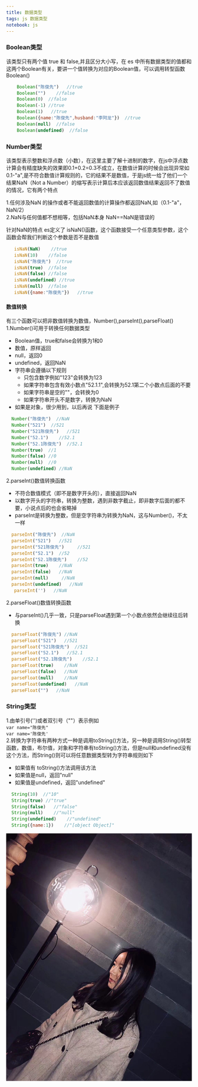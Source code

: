 ```yaml
---
title: 数据类型
tags: js 数据类型
notebook: js
---
```


### Boolean类型
  该类型只有两个值 true 和 false,并且区分大小写，在 es 中所有数据类型的值都和这两个Boolean有关，要讲一个值转换为对应的Boolean值，可以调用转型函数Boolean()  
```javascript
    Boolean("陈俊先")   //true
    Boolean("")    //false
    Boolean(0)  //false
    Boolean(-1) //true
    Boolean(1)   //true
    Boolean({name:"陈俊先",husband:"李阿龙"})  //true
    Boolean(null)  //false
    Boolean(undefined)  //false
```

### Number类型
该类型表示整数和浮点数（小数），在这里主要了解十进制的数字，在js中浮点数计算会有精度缺失的效果即0.1+0.2=0.3不成立，在数值计算的时候会出现异常如0.1-"a",是不符合数值计算规则的，它的结果不是数值，于是js统一给了他们一个结果NaN（Not a Number）的缩写表示计算后本应该返回数值结果返回不了数值的情况，它有两个特点

1.任何涉及NaN 的操作或者不能返回数值的计算操作都返回NaN,如（0.1-"a"，NaN/2）  
2.NaN与任何值都不想相等，包括NaN本身   NaN==NaN是错误的

针对NaN的特点 es定义了 isNaN()函数，这个函数接受一个任意类型参数，这个函数会帮我们判断这个参数是否不是数值
```javascript
   isNaN(NaN)    //true
   isNaN(10)    //false
   isNaN("陈俊先")  //true
   isNaN(true)  //false
   isNaN(false) //false
   isNaN(undefined) //true
   isNaN(null)  //false
   isNaN({name:"陈俊先"})   //true
```

#### 数值转换
有三个函数可以把非数值转换为数值，Number(),parseInt(),parseFloat()  
1.Number()可用于转换任何数据类型
  - Boolean值，true和false会转换为1和0
  - 数值，原样返回
  - null，返回0
  - undefined，返回NaN
  - 字符串会遵循以下规则
      - 只包含数字例如"123"会转换为123
      - 如果字符串包含有效小数点"52.1.1",会转换为52.1第二个小数点后面的不要
      -  如果字符串是空的""，会转换为0
      -  如果字符串开头不是数字，转换为NaN
  - 如果是对象，很少用到，以后再说
下面是例子
```javascript
  Number("陈俊先")  //NaN
  Number("521")  //521
  Number("521陈俊先")   //521
  Number("52.1")    //52.1
  Number("52.1陈俊先")  //52.1
  Number(true)  //1
  Number(false) //0
  Number(null)  //0
  Number(undefined) //NaN
```  
2.parseInt()数值转换函数
   - 不符合数值模式（即不是数字开头的），直接返回NaN
   - 以数字开头的字符串，转换为整数，遇到非数字截止，即非数字后面的都不要，小说点后的也会省略掉
   - parseInt是转换为整数，但是空字符串为转换为NaN，这与Number()，不太一样

```javascript
  parseInt("陈俊先")  //NaN
  parseInt("521")   //521
  parseInt("521陈俊先")     //521
  parseInt("52.1")  //52
  parseInt("52.1陈俊先")    //52
  parseInt(true)    //NaN
  parseInt(false)   //NaN
  parseInt(null)     //NaN
  parseInt(undefined)   //NaN
   parseInt('')   //NaN
```
2.parseFloat()数值转换函数
   - 与parseInt()几乎一致，只是parseFloat遇到第一个小数点依然会继续往后转换
```javascript
  parseFloat("陈俊先") //NaN
  parseFloat("521")   //521
  parseFloat("521陈俊先")  //521
  parseFloat("52.1")   //52.1
  parseFloat("52.1陈俊先")    //52.1
  parseFloat(true)    //NaN
  parseFloat(false)   //NaN
  parseFloat(null)    //NaN
  parseFloat(undefined)   //NaN
  parseFloat("")   //NaN
```

### String类型
  1.由单引号('')或者双引号（""）表示例如  
  `var name="陈俊先"`  
  `var name='陈俊先'`  
  2.转换为字符串有两种方式一种是调用toString()方法，另一种是调用String()转型函数，数值，布尔值，对象和字符串有toString()方法，但是null和undefined没有这个方法，而String()则可以将任意数据类型转为字符串规则如下  
  - 如果值有 toString()方法调用该方法
  - 如果值是null，返回"null"
  - 如果值是undefined，返回"undefined"

  ```javascript
    String(10)  //"10"
    String(true) //"true"
    String(false)   //"false"
    String(null)    //"null"
    String(undefined)    //"undefined"
    String({name:1})    //"[object Object]"
  ```

  ![alt](https://github.com/ALongLi/document-lib/blob/master/img/1.jpg)
    
        


      

    
   
